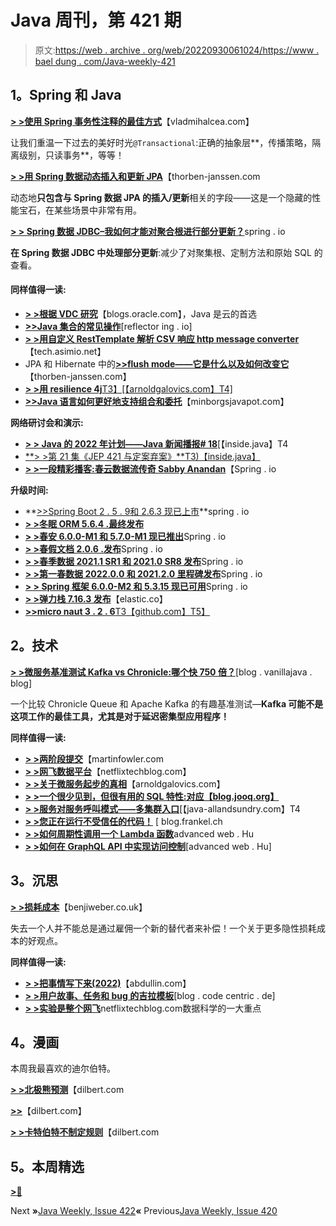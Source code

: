 # Java 周刊，第 421 期

> 原文:[https://web . archive . org/web/20220930061024/https://www . bael dung . com/Java-weekly-421](https://web.archive.org/web/20220930061024/https://www.baeldung.com/java-weekly-421)

## **1。Spring 和 Java**

[**> >使用 Spring 事务性注释的最佳方式**](https://web.archive.org/web/20221208143841/https://vladmihalcea.com/spring-transactional-annotation/)【vladmihalcea.com】

让我们重温一下过去的美好时光`@Transactional`:正确的抽象层**，传播策略，隔离级别，只读事务**，等等！

[**> >用 Spring 数据动态插入和更新 JPA**](https://web.archive.org/web/20221208143841/https://thorben-janssen.com/dynamic-inserts-and-updates-with-spring-data-jpa/)【thorben-janssen.com

动态地**只包含与 Spring 数据 JPA 的插入/更新**相关的字段——这是一个隐藏的性能宝石，在某些场景中非常有用。

[**> > Spring 数据 JDBC–我如何才能对聚合根进行部分更新？**](https://web.archive.org/web/20221208143841/https://spring.io/blog/2022/01/20/spring-data-jdbc-how-can-i-do-a-partial-update-of-an-aggregate-root)spring . io

**在 Spring 数据 JDBC 中处理部分更新**:减少了对聚集根、定制方法和原始 SQL 的查看。

#### **同样值得一读:**

*   [**> >根据 VDC 研究**](https://web.archive.org/web/20221208143841/https://blogs.oracle.com/java/post/java-is-1-choice-for-cloud-according-to-2021-vdc-research)【blogs.oracle.com】，Java 是云的首选
*   [**>>Java 集合的常见操作**](https://web.archive.org/web/20221208143841/https://reflectoring.io/common-operations-on-java-collections/)[reflector ing . io]
*   [**> >用自定义 RestTemplate 解析 CSV 响应 http message converter**](https://web.archive.org/web/20221208143841/https://tech.asimio.net/2022/01/13/Parsing-CSV-responses-with-a-custom-RestTemplate-HttpMessageConverter.html)【tech.asimio.net】
*   JPA 和 Hibernate 中的[**>>flush mode——它是什么以及如何改变它**](https://web.archive.org/web/20221208143841/https://thorben-janssen.com/flushmode-in-jpa-and-hibernate/)【thorben-janssen.com】
*   [**> >用 resilience 4j**T3】[【arnoldgalovics.com】T4]](https://web.archive.org/web/20221208143841/https://arnoldgalovics.com/resilience4j-webclient/)
*   [**>>Java 语言如何更好地支持组合和委托**](https://web.archive.org/web/20221208143841/https://minborgsjavapot.blogspot.com/2022/01/how-java-language-could-better-support.html)【minborgsjavapot.com】

**网络研讨会和演示:**

*   [**> > Java 的 2022 年计划——Java 新闻播报# 18**](https://web.archive.org/web/20221208143841/https://inside.java/2022/01/13/insidejava-newscast-018/)[【inside.java】T4
*   [**> >第 21 集《JEP 421 与定案弃案》**T3)【inside.java】](https://web.archive.org/web/20221208143841/https://inside.java/2022/01/12/podcast-021/)
*   [**> >一段精彩播客:春云数据流传奇 Sabby Anandan**](https://web.archive.org/web/20221208143841/https://spring.io/blog/2022/01/13/a-bootiful-podcast-spring-cloud-data-flow-legend-sabby-anandan)【Spring . io

**升级时间:**

*   **[>>Spring Boot 2 . 5 . 9](https://web.archive.org/web/20221208143841/https://spring.io/blog/2022/01/20/spring-boot-2-5-9-available-now)[和 2.6.3 现已上市](https://web.archive.org/web/20221208143841/https://spring.io/blog/2022/01/20/spring-boot-2-6-3-is-now-available)**spring . io
*   **[> >冬眠 ORM 5.6.4 .最终发布](https://web.archive.org/web/20221208143841/https://in.relation.to/2022/01/19/hibernate-orm-564/)**
*   [**> >春安 6.0.0-M1 和 5.7.0-M1 现已推出**](https://web.archive.org/web/20221208143841/https://spring.io/blog/2022/01/17/spring-security-6-0-0-m1-and-5-7-0-m1-available-now)Spring . io
*   [**> >春假文档 2.0.6 .发布**](https://web.archive.org/web/20221208143841/https://spring.io/blog/2022/01/17/spring-rest-docs-2-0-6-release)Spring . io
*   [**> >春季数据 2021.1 SR1 和 2021.0 SR8 发布**](https://web.archive.org/web/20221208143841/https://spring.io/blog/2022/01/14/spring-data-2021-1-sr1-and-2021-0-sr8-released)Spring . io
*   [**> >第一春数据 2022.0.0 和 2021.2.0 里程碑发布**](https://web.archive.org/web/20221208143841/https://spring.io/blog/2022/01/14/first-spring-data-2022-0-0-and-2021-2-0-milestones-released)Spring . io
*   [**> > Spring 框架 6.0.0-M2 和 5.3.15 现已可用**](https://web.archive.org/web/20221208143841/https://spring.io/blog/2022/01/13/spring-framework-6-0-0-m2-and-5-3-15-available-now)Spring . io
*   [**> >弹力栈 7.16.3 发布**](https://web.archive.org/web/20221208143841/https://www.elastic.co/blog/elastic-stack-7-16-3-released)【elastic.co】
*   [**>>micro naut 3 . 2 . 6**T3【github.com】T5】](https://web.archive.org/web/20221208143841/https://github.com/micronaut-projects/micronaut-core/releases)

## **2。技术**

[**> >微服务基准测试 Kafka vs Chronicle:哪个快 750 倍？**](https://web.archive.org/web/20221208143841/http://blog.vanillajava.blog/2022/01/benchmarking-kafka-vs-chronicle-for.html)[blog . vanillajava . blog]

一个比较 Chronicle Queue 和 Apache Kafka 的有趣基准测试—**Kafka 可能不是这项工作的最佳工具，尤其是对于延迟密集型应用程序！**

**同样值得一读:**

*   [**> >两阶段提交**](https://web.archive.org/web/20221208143841/https://martinfowler.com/articles/patterns-of-distributed-systems/two-phase-commit.html)【martinfowler.com
*   [**> >网飞数据平台**](https://web.archive.org/web/20221208143841/https://netflixtechblog.com/auto-diagnosis-and-remediation-in-netflix-data-platform-5bcc52d853d1)【netflixtechblog.com】
*   [**> >关于微服务起步的真相**](https://web.archive.org/web/20221208143841/https://arnoldgalovics.com/truth-about-microservices/)【arnoldgalovics.com】
*   [**> >一个很少见到，但很有用的 SQL 特性:对应【blog.jooq.org】**](https://web.archive.org/web/20221208143841/https://blog.jooq.org/a-rarely-seen-but-useful-sql-feature-corresponding/)
*   [**> >服务对服务呼叫模式——多集群入口**](https://web.archive.org/web/20221208143841/http://www.java-allandsundry.com/2022/01/service-to-service-call-pattern-multi.html)[【java-allandsundry.com】T4
*   [**> >您正在运行不受信任的代码！**](https://web.archive.org/web/20221208143841/https://blog.frankel.ch/running-untrusted-code/) [ blog.frankel.ch
*   [**> >如何周期性调用一个 Lambda 函数**](https://web.archive.org/web/20221208143841/https://advancedweb.hu/how-to-periodically-call-a-lambda-function/)advanced web . Hu
*   [**> >如何在 GraphQL API 中实现访问控制**](https://web.archive.org/web/20221208143841/https://advancedweb.hu/how-to-implement-access-control-in-a-graphql-api/)[advanced web . Hu]

## **3。沉思**

[**> >损耗成本**](https://web.archive.org/web/20221208143841/https://benjiweber.co.uk/blog/2022/01/12/cost-of-attrition/)【benjiweber.co.uk】

失去一个人并不能总是通过雇佣一个新的替代者来补偿！一个关于更多隐性损耗成本的好观点。

**同样值得一读:**

*   [**> >把事情写下来(2022)**](https://web.archive.org/web/20221208143841/https://abdullin.com/write-things-down/)【abdullin.com】
*   [**> >用户故事、任务和 bug 的吉拉模板**](https://web.archive.org/web/20221208143841/https://blog.codecentric.de/en/2022/01/jira-template-user-story-tasks-bugs/)[blog . code centric . de]
*   [**> >实验是整个网飞**](https://web.archive.org/web/20221208143841/https://netflixtechblog.com/experimentation-is-a-major-focus-of-data-science-across-netflix-f67923f8e985)netflixtechblog.com数据科学的一大重点

## **4。漫画**

本周我最喜欢的迪尔伯特。

[**> >北极熊预测**](https://web.archive.org/web/20221208143841/https://dilbert.com/strip/2022-01-19)【dilbert.com

[**>>**](https://web.archive.org/web/20221208143841/https://dilbert.com/strip/2022-01-16)【dilbert.com】

[**> >卡特伯特不制定规则**](https://web.archive.org/web/20221208143841/https://dilbert.com/strip/2022-01-15)【dilbert.com

## **5。本周精选**

[**>🙂**](https://web.archive.org/web/20221208143841/https://jchampionsconf.com/speakers.html)

Next **»**[Java Weekly, Issue 422](/web/20221208143841/https://www.baeldung.com/java-weekly-422)**«** Previous[Java Weekly, Issue 420](/web/20221208143841/https://www.baeldung.com/java-weekly-420)